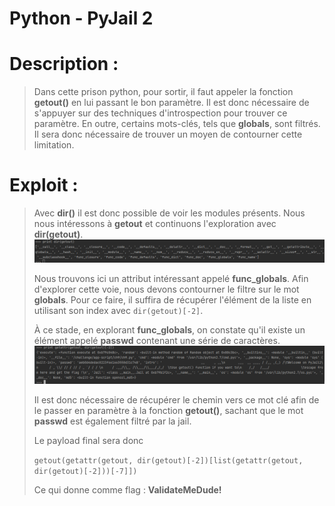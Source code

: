 # Python - PyJail 2

# Description : 
> Dans cette prison python, pour sortir, il faut appeler la fonction **getout()** en lui passant le bon paramètre.
> Il est donc nécessaire de s'appuyer sur des techniques d'introspection pour trouver ce paramètre.
> En outre, certains mots-clés, tels que **globals**, sont filtrés. Il sera donc nécessaire de trouver un moyen de contourner cette limitation.

# Exploit : 
> Avec **dir()** il est donc possible de voir les modules présents. Nous nous intéressons à **getout** et continuons l'exploration avec **dir(getout)**.
> ![explore](explore.PNG)
> 
> Nous trouvons ici un attribut intéressant appelé **func_globals**. Afin d'explorer cette voie, nous devons contourner le filtre sur le mot **globals**.
> Pour ce faire, il suffira de récupérer l'élément de la liste en utilisant son index avec `dir(getout)[-2]`.
> 
> À ce stade, en explorant **func_globals**, on constate qu'il existe un élément appelé **passwd** contenant une série de caractères.
> ![found](found.PNG)
> 
> Il est donc nécessaire de récupérer le chemin vers ce mot clé afin de le passer en paramètre à la fonction **getout()**, sachant que le mot **passwd** est également filtré par la jail.
> 
> Le payload final sera donc 
> 
> `getout(getattr(getout, dir(getout)[-2])[list(getattr(getout, dir(getout)[-2]))[-7]])`
> 
> Ce qui donne comme flag : **ValidateMeDude!**